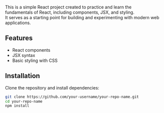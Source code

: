 This is a simple React project created to practice and learn the fundamentals of React, including components, JSX, and styling.  
It serves as a starting point for building and experimenting with modern web applications.

## Features
- React components
- JSX syntax
- Basic styling with CSS

## Installation
Clone the repository and install dependencies:

```bash
git clone https://github.com/your-username/your-repo-name.git
cd your-repo-name
npm install